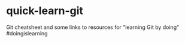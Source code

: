 # quick-learn-git

Git cheatsheet and some links to resources for "learning Git by doing" #doingislearning

